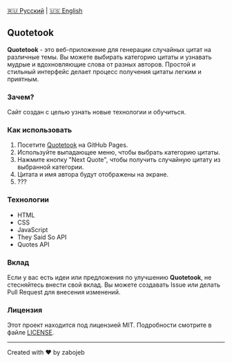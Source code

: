 [🇷🇺 Русский](README.ru.md) | [🇺🇸 English](README.md)

## <a name="русский"></a> Quotetook

**Quotetook** - это веб-приложение для генерации случайных цитат на различные темы. Вы можете выбирать категорию цитаты и узнавать мудрые и вдохновляющие слова от разных авторов. Простой и стильный интерфейс делает процесс получения цитаты легким и приятным.

### Зачем?

Сайт создан с целью узнать новые технологии и обучиться.

### Как использовать

1. Посетите [Quotetook](https://zabojeb.github.io/quotetook/) на GitHub Pages.
2. Используйте выпадающее меню, чтобы выбрать категорию цитаты.
3. Нажмите кнопку "Next Quote", чтобы получить случайную цитату из выбранной категории.
4. Цитата и имя автора будут отображены на экране.
5. ???

### Технологии

- HTML
- CSS
- JavaScript
- They Said So API
- Quotes API

### Вклад

Если у вас есть идеи или предложения по улучшению **Quotetook**, не стесняйтесь внести свой вклад. Вы можете создавать Issue или делать Pull Request для внесения изменений.

### Лицензия

Этот проект находится под лицензией MIT. Подробности смотрите в файле [LICENSE](LICENSE).

---

Created with ❤️ by zabojeb

